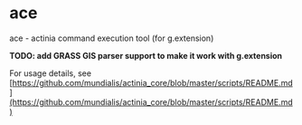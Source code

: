 # ace
 ace - actinia command execution tool (for g.extension) 

**TODO: add GRASS GIS parser support to make it work with g.extension**


For usage details, see [https://github.com/mundialis/actinia_core/blob/master/scripts/README.md](https://github.com/mundialis/actinia_core/blob/master/scripts/README.md)
